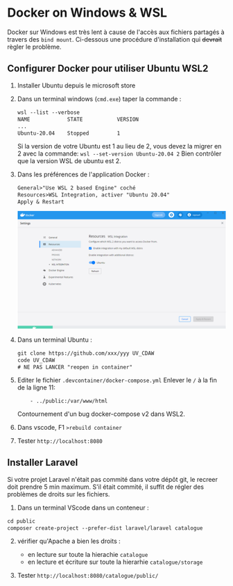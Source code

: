 # Docker on Windows & WSL

Docker sur Windows est très lent à cause de l'accès aux fichiers partagés à travers des `bind mount`.
Ci-dessous une procédure d'installation qui ~~devrait~~ règler le problème.

## Configurer Docker pour utiliser Ubuntu WSL2

1. Installer Ubuntu depuis le microsoft store
2. Dans un terminal windows (`cmd.exe`) taper la commande :

    ```
    wsl --list --verbose
    NAME            STATE           VERSION
    ...
    Ubuntu-20.04    Stopped         1
    ```

    Si la version de votre Ubuntu est 1 au lieu de 2, vous devez la migrer en 2 avec la commande: `wsl --set-version Ubuntu-20.04 2`
    Bien contrôler que la version WSL de ubuntu est 2.

3. Dans les préférences de l'application Docker :

    ```
    General>"Use WSL 2 based Engine" coché
    Resources>WSL Integration, activer "Ubuntu 20.04"
    Apply & Restart
    ```

    ![WSL Integration](../ressources/install/docker_wsl.png)

4. Dans un terminal Ubuntu :

    ```
    git clone https://github.com/xxx/yyy UV_CDAW
    code UV_CDAW
    # NE PAS LANCER "reopen in container"
    ```

5. Editer le fichier `.devcontainer/docker-compose.yml`
   Enlever le `/` à la fin de la ligne 11:

    ```
        - ../public:/var/www/html
    ```

    Contournement d'un bug docker-compose v2 dans WSL2.

6. Dans vscode, F1 `>rebuild container`

7. Tester `http://localhost:8080`

## Installer Laravel

Si votre projet Laravel n'était pas commité dans votre dépôt git, le recreer doit prendre 5 min maximum.
S'il était commité, il suffit de régler des problèmes de droits sur les fichiers.

1. Dans un terminal VScode dans un conteneur :

```
cd public
composer create-project --prefer-dist laravel/laravel catalogue
```

2. vérifier qu'Apache a bien les droits :
    - en lecture sur toute la hierachie `catalogue`
    - en lecture et écriture sur toute la hierarhie `catalogue/storage`

3. Tester `http://localhost:8080/catalogue/public/`

